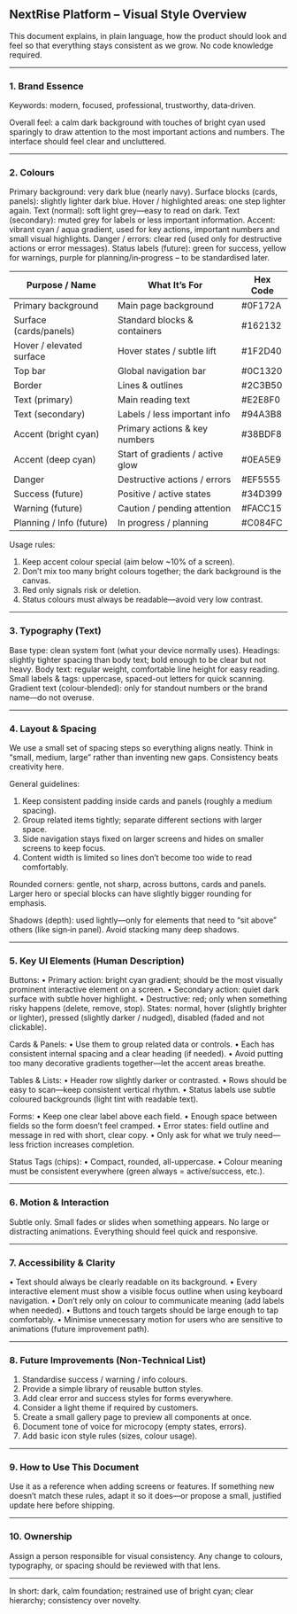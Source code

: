 ## NextRise Platform – Visual Style Overview

This document explains, in plain language, how the product should look and feel so that everything stays consistent as we grow. No code knowledge required.

---
### 1. Brand Essence
Keywords: modern, focused, professional, trustworthy, data‑driven.

Overall feel: a calm dark background with touches of bright cyan used sparingly to draw attention to the most important actions and numbers. The interface should feel clear and uncluttered.

---
### 2. Colours
Primary background: very dark blue (nearly navy).
Surface blocks (cards, panels): slightly lighter dark blue.
Hover / highlighted areas: one step lighter again.
Text (normal): soft light grey—easy to read on dark.
Text (secondary): muted grey for labels or less important information.
Accent: vibrant cyan / aqua gradient, used for key actions, important numbers and small visual highlights.
Danger / errors: clear red (used only for destructive actions or error messages).
Status labels (future): green for success, yellow for warnings, purple for planning/in‑progress – to be standardised later.

| Purpose / Name | What It’s For | Hex Code |
|----------------|---------------|----------|
| Primary background | Main page background | #0F172A |
| Surface (cards/panels) | Standard blocks & containers | #162132 |
| Hover / elevated surface | Hover states / subtle lift | #1F2D40 |
| Top bar | Global navigation bar | #0C1320 |
| Border | Lines & outlines | #2C3B50 |
| Text (primary) | Main reading text | #E2E8F0 |
| Text (secondary) | Labels / less important info | #94A3B8 |
| Accent (bright cyan) | Primary actions & key numbers | #38BDF8 |
| Accent (deep cyan) | Start of gradients / active glow | #0EA5E9 |
| Danger | Destructive actions / errors | #EF5555 |
| Success (future) | Positive / active states | #34D399 |
| Warning (future) | Caution / pending attention | #FACC15 |
| Planning / Info (future) | In progress / planning | #C084FC |

Usage rules:
1. Keep accent colour special (aim below ~10% of a screen).
2. Don’t mix too many bright colours together; the dark background is the canvas.
3. Red only signals risk or deletion.
4. Status colours must always be readable—avoid very low contrast.

---
### 3. Typography (Text)
Base type: clean system font (what your device normally uses).
Headings: slightly tighter spacing than body text; bold enough to be clear but not heavy.
Body text: regular weight, comfortable line height for easy reading.
Small labels & tags: uppercase, spaced-out letters for quick scanning.
Gradient text (colour‑blended): only for standout numbers or the brand name—do not overuse.

---
### 4. Layout & Spacing
We use a small set of spacing steps so everything aligns neatly. Think in “small, medium, large” rather than inventing new gaps. Consistency beats creativity here.

General guidelines:
1. Keep consistent padding inside cards and panels (roughly a medium spacing).
2. Group related items tightly; separate different sections with larger space.
3. Side navigation stays fixed on larger screens and hides on smaller screens to keep focus.
4. Content width is limited so lines don’t become too wide to read comfortably.

Rounded corners: gentle, not sharp, across buttons, cards and panels. Larger hero or special blocks can have slightly bigger rounding for emphasis.

Shadows (depth): used lightly—only for elements that need to “sit above” others (like sign‑in panel). Avoid stacking many deep shadows.

---
### 5. Key UI Elements (Human Description)
Buttons:
• Primary action: bright cyan gradient; should be the most visually prominent interactive element on a screen.
• Secondary action: quiet dark surface with subtle hover highlight.
• Destructive: red; only when something risky happens (delete, remove, stop).
States: normal, hover (slightly brighter or lighter), pressed (slightly darker / nudged), disabled (faded and not clickable).

Cards & Panels:
• Use them to group related data or controls.
• Each has consistent internal spacing and a clear heading (if needed).
• Avoid putting too many decorative gradients together—let the accent areas breathe.

Tables & Lists:
• Header row slightly darker or contrasted.
• Rows should be easy to scan—keep consistent vertical rhythm.
• Status labels use subtle coloured backgrounds (light tint with readable text).

Forms:
• Keep one clear label above each field.
• Enough space between fields so the form doesn’t feel cramped.
• Error states: field outline and message in red with short, clear copy.
• Only ask for what we truly need—less friction increases completion.

Status Tags (chips):
• Compact, rounded, all-uppercase.
• Colour meaning must be consistent everywhere (green always = active/success, etc.).

---
### 6. Motion & Interaction
Subtle only. Small fades or slides when something appears. No large or distracting animations. Everything should feel quick and responsive.

---
### 7. Accessibility & Clarity
• Text should always be clearly readable on its background.
• Every interactive element must show a visible focus outline when using keyboard navigation.
• Don’t rely only on colour to communicate meaning (add labels when needed).
• Buttons and touch targets should be large enough to tap comfortably.
• Minimise unnecessary motion for users who are sensitive to animations (future improvement path).

---
### 8. Future Improvements (Non‑Technical List)
1. Standardise success / warning / info colours.
2. Provide a simple library of reusable button styles.
3. Add clear error and success styles for forms everywhere.
4. Consider a light theme if required by customers.
5. Create a small gallery page to preview all components at once.
6. Document tone of voice for microcopy (empty states, errors).
7. Add basic icon style rules (sizes, colour usage).

---
### 9. How to Use This Document
Use it as a reference when adding screens or features. If something new doesn’t match these rules, adapt it so it does—or propose a small, justified update here before shipping.

---
### 10. Ownership
Assign a person responsible for visual consistency. Any change to colours, typography, or spacing should be reviewed with that lens.

---

In short: dark, calm foundation; restrained use of bright cyan; clear hierarchy; consistency over novelty.

